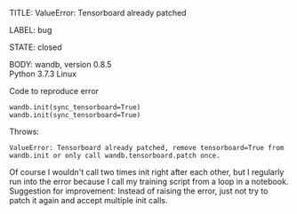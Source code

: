 TITLE:
ValueError: Tensorboard already patched

LABEL:
bug

STATE:
closed

BODY:
wandb, version 0.8.5   
Python 3.7.3 
Linux

Code to reproduce error
```
wandb.init(sync_tensorboard=True)
wandb.init(sync_tensorboard=True)
```

Throws:
```
ValueError: Tensorboard already patched, remove tensorboard=True from wandb.init or only call wandb.tensorboard.patch once.
```

Of course I wouldn't call two times init right after each other, but I regularly run into the error because I call my training script from a loop in a notebook.
Suggestion for improvement: Instead of raising the error, just not try to patch it again and accept multiple init calls.

